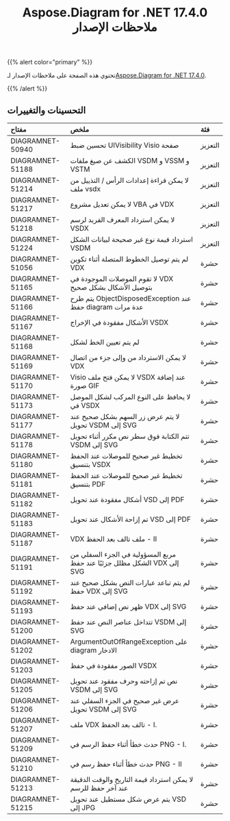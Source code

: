 ﻿---
title: Aspose.Diagram for .NET 17.4.0 ملاحظات الإصدار
type: docs
weight: 90
url: /ar/net/aspose-diagram-for-net-17-4-0-release-notes/
---
{{% alert color="primary" %}} 

 تحتوي هذه الصفحة على ملاحظات الإصدار لـ[Aspose.Diagram for .NET 17.4.0](https://www.nuget.org/packages/Aspose.Diagram/17.4.0).

{{% /alert %}} 
## **التحسينات والتغييرات**

|**مفتاح**|**ملخص**|**فئة**|
|:- |:- |:- |
|DIAGRAMNET-50940|تحسين ضبط UIVisibility Visio صفحة|التعزيز|
|DIAGRAMNET-51188|الكشف عن صيغ ملفات VSDM و VSSM و VSTM|التعزيز|
|DIAGRAMNET-51214|لا يمكن قراءة إعدادات الرأس / التذييل من ملف vsdx|التعزيز|
|DIAGRAMNET-51217|لا يمكن تعديل مشروع VBA في VDX|التعزيز|
|DIAGRAMNET-51218|لا يمكن استرداد المعرف الفريد لرسم VSDX|التعزيز|
|DIAGRAMNET-51224|استرداد قيمة نوع غير صحيحة لبيانات الشكل VSDM|التعزيز|
|DIAGRAMNET-51056|لم يتم توصيل الخطوط المتصلة أثناء تكوين VDX|حشرة|
|DIAGRAMNET-51165|لا تقوم الموصلات الموجودة في VDX بتوصيل الأشكال بشكل صحيح|حشرة|
|DIAGRAMNET-51166|يتم طرح ObjectDisposedException عند حفظ diagram عدة مرات|حشرة|
|DIAGRAMNET-51167|الأشكال مفقودة في الإخراج VSDX|حشرة|
|DIAGRAMNET-51168|لم يتم تعيين الخط لشكل|حشرة|
|DIAGRAMNET-51169|لا يمكن الاسترداد من وإلى جزء من اتصال VDX|حشرة|
|DIAGRAMNET-51170|Visio لا يمكن فتح ملف VSDX عند إضافة صورة GIF|حشرة|
|DIAGRAMNET-51173|لا يحافظ على النوع المركب لشكل الموصل في VSDX|حشرة|
|DIAGRAMNET-51177|لا يتم عرض زر السهم بشكل صحيح عند تحويل VSDM إلى SVG|حشرة|
|DIAGRAMNET-51178|تتم الكتابة فوق سطر نص مكرر أثناء تحويل VSDM إلى SVG|حشرة|
|DIAGRAMNET-51180|تخطيط غير صحيح للموصلات عند الحفظ بتنسيق VSDX|حشرة|
|DIAGRAMNET-51181|تخطيط غير صحيح للموصلات عند الحفظ بتنسيق PDF|حشرة|
|DIAGRAMNET-51182|أشكال مفقودة عند تحويل VSD إلى PDF|حشرة|
|DIAGRAMNET-51183|تم إزاحة الأشكال عند تحويل VSD إلى PDF|حشرة|
|DIAGRAMNET-51187|VDX ملف تالف بعد الحفظ - II|حشرة|
|DIAGRAMNET-51191|مربع المسؤولية في الجزء السفلي من الشكل مظلل جزئيًا عند حفظ VDX إلى SVG|حشرة|
|DIAGRAMNET-51192|لم يتم تباعد عبارات النص بشكل صحيح عند حفظ VDX إلى SVG|حشرة|
|DIAGRAMNET-51193|ظهر نص إضافي عند حفظ VDX إلى SVG|حشرة|
|DIAGRAMNET-51200|تتداخل عناصر النص عند حفظ VSDM إلى SVG|حشرة|
|DIAGRAMNET-51202|ArgumentOutOfRangeException على diagram الادخار|حشرة|
|DIAGRAMNET-51203|الصور مفقودة في حفظ VSDX|حشرة|
|DIAGRAMNET-51205|نص تم إزاحته وحرف مفقود عند تحويل VSDM إلى SVG|حشرة|
|DIAGRAMNET-51206|عرض غير صحيح في الجزء السفلي عند تحويل VSDM إلى SVG|حشرة|
|DIAGRAMNET-51207|ملف VDX تالف بعد الحفظ - I.|حشرة|
|DIAGRAMNET-51209|حدث خطأ أثناء حفظ الرسم في PNG - I.|حشرة|
|DIAGRAMNET-51210|حدث خطأ أثناء حفظ رسم في PNG - II|حشرة|
|DIAGRAMNET-51213|لا يمكن استرداد قيمة التاريخ والوقت الدقيقة عند آخر حفظ للرسم|حشرة|
|DIAGRAMNET-51215|يتم عرض شكل مستطيل عند تحويل VSD إلى JPG|حشرة|

